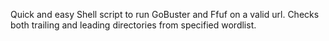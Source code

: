 Quick and easy Shell script to run GoBuster and Ffuf on a valid url. Checks both trailing and leading directories from specified wordlist. 
